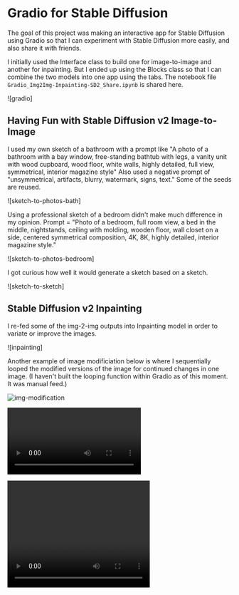 # Gradio for Stable Diffusion

The goal of this project was making an interactive app for Stable Diffusion using Gradio so that I can experiment with Stable Diffusion more easily, and also share it with friends. 

I initially used the Interface class to build one for image-to-image and another for inpainting. But I ended up using the Blocks class so that I can combine the two models into one app using the tabs. The notebook file `Gradio_Img2Img-Inpainting-SD2_Share.ipynb` is shared here. 

![gradio]

## Having Fun with Stable Diffusion v2 Image-to-Image

I used my own sketch of a bathroom with a prompt like "A photo of a bathroom with a bay window, free-standing bathtub with legs, a vanity unit with wood cupboard, wood floor, white walls, highly detailed, full view, symmetrical, interior magazine style" Also used a negative prompt of "unsymmetrical, artifacts, blurry, watermark, signs, text." Some of the seeds are reused.

![sketch-to-photos-bath]

Using a professional sketch of a bedroom didn't make much difference in my opinion. Prompt = "Photo of a bedroom, full room view, a bed in the middle, nightstands, ceiling with molding, wooden floor, wall closet on a side, centered symmetrical composition, 4K, 8K, highly detailed, interior magazine style."

![sketch-to-photos-bedroom]

I got curious how well it would generate a sketch based on a sketch. 

![sketch-to-sketch]

## Stable Diffusion v2 Inpainting

I re-fed some of the img-2-img outputs into Inpainting model in order to variate or improve the images. 

![inpainting]

Another example of image modificiation below is where I sequentially looped the modified versions of the image for continued changes in one image. (I haven't built the looping function within Gradio as of this moment. It was manual feed.)


![img-modification](https://drive.google.com/file/d/1r7A3OD22wCzqD8w893uH8YdYzm0cs19s/view?usp=share_link)

![img-modification](/Users/seulkeelee/Downloads/img_modification_inpainting.mp4)


<video width="320" height="240" controls>
  <source src="https://drive.google.com/file/d/1r7A3OD22wCzqD8w893uH8YdYzm0cs19s/view?usp=share_link" type="video/mp4">
</video>
